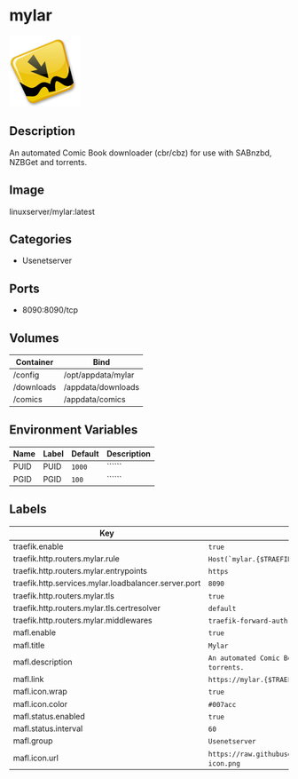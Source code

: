 # mylar

![Logo](images/mylar.png)

## Description
An automated Comic Book downloader (cbr/cbz) for use with SABnzbd, NZBGet and torrents.

## Image
linuxserver/mylar:latest

## Categories
- Usenetserver

## Ports
- 8090:8090/tcp

## Volumes
| Container | Bind |
|-----------|------|
| /config | /opt/appdata/mylar |
| /downloads | /appdata/downloads |
| /comics | /appdata/comics |

## Environment Variables
| Name | Label | Default | Description |
|------|-------|---------|-------------|
| PUID | PUID | ```1000``` | `````` |
| PGID | PGID | ```100``` | `````` |

## Labels
| Key | Value |
|-----|-------|
| traefik.enable | ```true``` |
| traefik.http.routers.mylar.rule | ```Host(`mylar.{$TRAEFIK_INGRESS_DOMAIN}`)``` |
| traefik.http.routers.mylar.entrypoints | ```https``` |
| traefik.http.services.mylar.loadbalancer.server.port | ```8090``` |
| traefik.http.routers.mylar.tls | ```true``` |
| traefik.http.routers.mylar.tls.certresolver | ```default``` |
| traefik.http.routers.mylar.middlewares | ```traefik-forward-auth``` |
| mafl.enable | ```true``` |
| mafl.title | ```Mylar``` |
| mafl.description | ```An automated Comic Book downloader (cbr/cbz) for use with SABnzbd, NZBGet and torrents.``` |
| mafl.link | ```https://mylar.{$TRAEFIK_INGRESS_DOMAIN}``` |
| mafl.icon.wrap | ```true``` |
| mafl.icon.color | ```#007acc``` |
| mafl.status.enabled | ```true``` |
| mafl.status.interval | ```60``` |
| mafl.group | ```Usenetserver``` |
| mafl.icon.url | ```https://raw.githubusercontent.com/Qballjos/portainer_templates/master/Images/mylar-icon.png``` |

